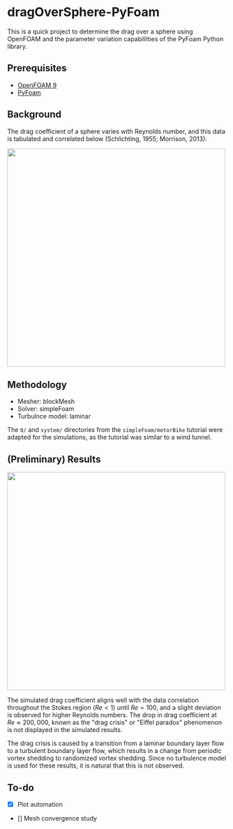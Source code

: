 # dragOverSphere-PyFoam

This is a quick project to determine the drag over a sphere using OpenFOAM and the parameter variation capabililties of the PyFoam Python library.

## Prerequisites

- [OpenFOAM 9](https://openfoam.org/version/9/)
- [PyFoam](https://pypi.org/project/PyFoam/)

## Background

The drag coefficient of a sphere varies with Reynolds number, and this data is tabulated and correlated below (Schlichting, 1955; Morrison, 2013):

<img src="https://user-images.githubusercontent.com/51386700/144309550-d3d8c13f-bd08-46fd-92de-f2cb91292540.png" width="500"/>

## Methodology

- Mesher: blockMesh
- Solver: simpleFoam
- Turbulnce model: laminar

The `0/` and `system/` directories from the `simpleFoam/motorBike` tutorial were adapted for the simulations, as the tutorial was similar to a wind tunnel.

## (Preliminary) Results

<img src="https://user-images.githubusercontent.com/51386700/147396880-fa4856fd-861b-4763-888d-73ca98bcee5a.png" width="500"/>

The simulated drag coefficient aligns well with the data correlation throughout the Stokes region ($Re<1$) until $Re=100$, and a slight deviation is observed for higher Reynolds numbers. The drop in drag coefficient at $Re\approx200,000$, known as the "drag crisis" or "Eiffel paradox" phenomenon is not displayed in the simulated results.


The drag crisis is caused by a transition from a laminar boundary layer flow to a turbulent boundary layer flow, which results in a change from periodic vortex shedding to randomized vortex shedding. Since no turbulence model is used for these results, it is natural that this is not observed.

## To-do

- [x] Plot automation

- [] Mesh convergence study


